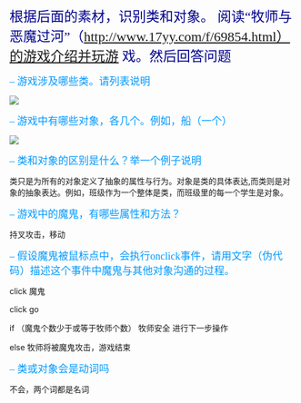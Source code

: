 <font color="#00008B" size="5" face="黑体"> 根据后面的素材，识别类和对象。 阅读“牧师与恶魔过河”（http://www.17yy.com/f/69854.html）的游戏介绍并玩游 戏。然后回答问题  </font>




<font color="#0099ff" size="4" face="黑体">– 游戏涉及哪些类。请列表说明 </font>

![](https://ws1.sinaimg.cn/large/007psiIqgy1fxcboqhx11j306p01zjr6.jpg)


<font color="#0099ff" size="4" face="黑体">– 游戏中有哪些对象，各几个。例如，船（一个）</font>

![](https://ws1.sinaimg.cn/large/007psiIqgy1fxcbbgi7l1j304i04iglg.jpg)


<font color="#0099ff" size="4" face="黑体">– 类和对象的区别是什么？举一个例子说明</font>

类只是为所有的对象定义了抽象的属性与行为。对象是类的具体表达,而类则是对象的抽象表达。例如，班级作为一个整体是类，而班级里的每一个学生是对象。


<font color="#0099ff" size="4" face="黑体">– 游戏中的魔鬼，有哪些属性和方法？</font>

持叉攻击，移动


<font color="#0099ff" size="4" face="黑体">– 假设魔鬼被鼠标点中，会执行onclick事件，请用文字（伪代码）描述这个事件中魔鬼与其他对象沟通的过程。</font>

click 魔鬼

click go

if （魔鬼个数少于或等于牧师个数） 牧师安全 进行下一步操作

else 牧师将被魔鬼攻击，游戏结束

<font color="#0099ff" size="4" face="黑体">– 类或对象会是动词吗</font>

不会，两个词都是名词